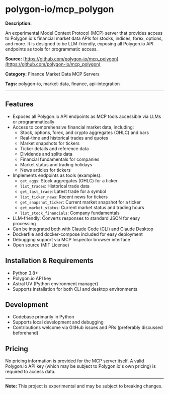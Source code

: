 # polygon-io/mcp_polygon

**Description:**

An experimental Model Context Protocol (MCP) server that provides access to Polygon.io's financial market data APIs for stocks, indices, forex, options, and more. It is designed to be LLM-friendly, exposing all Polygon.io API endpoints as tools for programmatic access.

**Source:** [https://github.com/polygon-io/mcp_polygon](https://github.com/polygon-io/mcp_polygon)

**Category:** Finance Market Data MCP Servers

**Tags:** polygon-io, market-data, finance, api-integration

---

## Features

- Exposes all Polygon.io API endpoints as MCP tools accessible via LLMs or programmatically
- Access to comprehensive financial market data, including:
  - Stock, options, forex, and crypto aggregates (OHLC) and bars
  - Real-time and historical trades and quotes
  - Market snapshots for tickers
  - Ticker details and reference data
  - Dividends and splits data
  - Financial fundamentals for companies
  - Market status and trading holidays
  - News articles for tickers
- Implements endpoints as tools (examples):
  - `get_aggs`: Stock aggregates (OHLC) for a ticker
  - `list_trades`: Historical trade data
  - `get_last_trade`: Latest trade for a symbol
  - `list_ticker_news`: Recent news for tickers
  - `get_snapshot_ticker`: Current market snapshot for a ticker
  - `get_market_status`: Current market status and trading hours
  - `list_stock_financials`: Company fundamentals
- LLM-friendly: Converts responses to standard JSON for easy processing
- Can be integrated both with Claude Code (CLI) and Claude Desktop
- Dockerfile and docker-compose included for easy deployment
- Debugging support via MCP Inspector browser interface
- Open source (MIT License)

## Installation & Requirements

- Python 3.8+
- Polygon.io API key
- Astral UV (Python environment manager)
- Supports installation for both CLI and desktop environments

## Development

- Codebase primarily in Python
- Supports local development and debugging
- Contributions welcome via GitHub issues and PRs (preferably discussed beforehand)

## Pricing

No pricing information is provided for the MCP server itself. A valid Polygon.io API key (which may be subject to Polygon.io's own pricing) is required to access data.

---

**Note:** This project is experimental and may be subject to breaking changes.